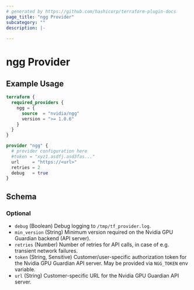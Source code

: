 ```yaml
---
# generated by https://github.com/hashicorp/terraform-plugin-docs
page_title: "ngg Provider"
subcategory: ""
description: |-
  
---
```


# ngg Provider



## Example Usage

```terraform
terraform {
  required_providers {
    ngg = {
      source  = "nvidia/ngg"
      version = ">= 1.0.6"
    }
  }
}

provider "ngg" {
  # provider configuration here
  #token = "xyz1.asdfj.asd3fas..."
  url     = "https://<url>"
  retries = 2
  debug   = true
}
```

<!-- schema generated by tfplugindocs -->
## Schema

### Optional

- `debug` (Boolean) Debug logging to `/tmp/tf_provider.log`.
- `min_version` (String) Minimum version required on the Nvidia GPU Guardian backend (API server).
- `retries` (Number) Number of retries for API calls, in case of e.g. transient network failures.
- `token` (String, Sensitive) Customer/user-specific authorization token for the Nvidia GPU Guardian API server. May be provided via `NGG_TOKEN` env variable.
- `url` (String) Customer-specific URL for the Nvidia GPU Guardian API server.
